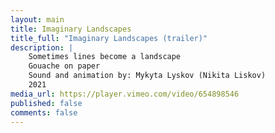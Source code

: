 ```yaml
---
layout: main
title: Imaginary Landscapes
title_full: "Imaginary Landscapes (trailer)"
description: |
    Sometimes lines become a landscape
    Gouache on paper
    Sound and animation by: Mykyta Lyskov (Nikita Liskov)
    2021
media_url: https://player.vimeo.com/video/654898546
published: false
comments: false
---
```

